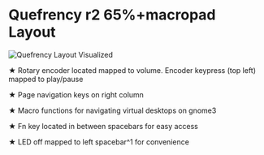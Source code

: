 # Quefrency r2 65%+macropad Layout

![Quefrency Layout Visualized](https://i.imgur.com/tdN6dFU.jpeg)

  ★ Rotary encoder located mapped to volume. Encoder keypress (top left) mapped to play/pause
  
  ★ Page navigation keys on right column
  
  ★ Macro functions for navigating virtual desktops on gnome3
  
  ★ Fn key located in between spacebars for easy access
  
  ★ LED off mapped to left spacebar^1 for convenience
